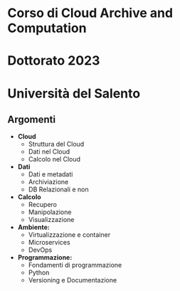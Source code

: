 # Corso di Cloud Archive and Computation
# Dottorato 2023 
# Università del Salento
## Argomenti
+ **Cloud**
  + Struttura del Cloud
  + Dati nel Cloud
  + Calcolo nel Cloud
+ **Dati**
  + Dati e metadati
  + Archiviazione
  + DB Relazionali e non
+ **Calcolo**
  + Recupero
  + Manipolazione
  + Visualizzazione
+ **Ambiente:**
  + Virtualizzazione e container
  + Microservices
  + DevOps
+ **Programmazione:**
  + Fondamenti di programmazione
  + Python
  + Versioning e Documentazione




